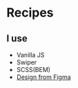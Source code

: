 # Recipes

## I use

- Vanilla JS 
- Swiper
- SCSS(BEM)
- [Design from Figma](https://www.figma.com/community/file/1093372331682706566)
